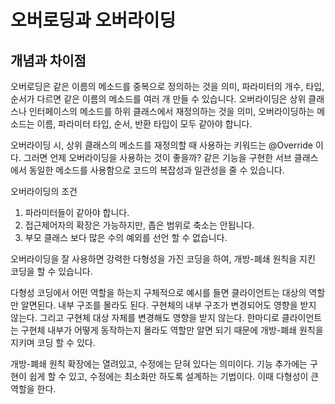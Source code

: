 # 오버로딩과 오버라이딩
## 개념과 차이점
오버로딩은 같은 이름의 메소드를 중복으로 정의하는 것을 의미, 파라미터의 개수, 타입, 순서가 다르면 같은 이름의 메소드를 여러 개 만들 수 있습니다.
오버라이딩은 상위 클래스나 인터페이스의 메소드를 하위 클래스에서 재정의하는 것을 의미, 오버라이딩하는 메소드는 이름, 파라미터 타입, 순서, 반환 타입이 모두 같아야 합니다.

오버라이딩 시, 상위 클래스의 메소드를 재정의할 때 사용하는 키워드는 @Override 이다.
그러면 언제 오버라이딩을 사용하는 것이 좋을까?
같은 기능을 구현한 서브 클래스에서 동일한 메소드를 사용함으로 코드의 복잡성과 일관성을 줄 수 있습니다.

오버라이딩의 조건
1. 파라미터들이 같아야 합니다.
2. 접근제어자의 확장은 가능하지만, 좁은 범위로 축소는 안됩니다.
3. 부모 클래스 보다 많은 수의 예외를 선언 할 수 없습니다.

오버라이딩을 잘 사용하면 강력한 다형성을 가진 코딩을 하여, 개방-폐쇄 원칙을 지킨 코딩을 할 수 있습니다.

다형성 코딩에서 어떤 역할을 하는지 구체적으로 예시를 들면
클라이언트는 대상의 역할만 알면된다. 내부 구조를 몰라도 된다. 
구현체의 내부 구조가 변경되어도 영향을 받지 않는다. 
그리고 구현체 대상 자체를 변경해도 영향을 받지 않는다. 
한마디로 클라이언트는 구현체 내부가 어떻게 동작하는지 몰라도 역할만 알면 되기 때문에 개방-폐쇄 원칙을 지키며 코딩 할 수 있다.

개방-폐쇄 원칙
 확장에는 열려있고, 수정에는 닫혀 있다는 의미이다. 
 기능 추가에는 구현이 쉽게 할 수 있고, 수정에는 최소화만 하도록 설계하는 기법이다. 이때 다형성이 큰 역할을 한다.
 
